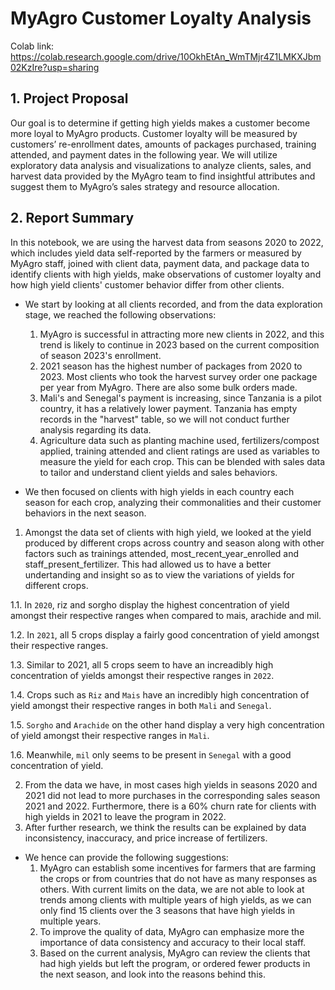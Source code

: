 # MyAgro Customer Loyalty Analysis
Colab link: https://colab.research.google.com/drive/10OkhEtAn_WmTMjr4Z1LMKXJbm02KzIre?usp=sharing
## <b> 1. Project Proposal</b>
Our goal is to determine if getting high yields makes a customer become more loyal to MyAgro products. Customer loyalty will be measured by customers’ re-enrollment dates, amounts of packages purchased, training attended, and payment dates in the following year. We will utilize exploratory data analysis and visualizations to analyze clients, sales, and harvest data provided by the MyAgro team to find insightful attributes and suggest them to MyAgro’s sales strategy and resource allocation.
## <b> 2. Report Summary</b>
In this notebook, we are using the harvest data from seasons 2020 to 2022, which includes yield data self-reported by the farmers or measured by MyAgro staff, joined with client data, payment data, and package data to identify clients with high yields, make observations of customer loyalty and how high yield clients' customer behavior differ from other clients.
  
*   We start by looking at all clients recorded, and from the data exploration stage, we reached the following observations: 
    1.   MyAgro is successful in attracting more new clients in 2022, and this trend is likely to continue in 2023 based on the current composition of season 2023's enrollment.
    2.   2021 season has the highest number of packages from 2020 to 2023.  Most clients who took the harvest survey order one package per year from MyAgro. There are also some bulk orders made. 
    3.   Mali's and Senegal's payment is increasing, since Tanzania is a pilot country, it has a relatively lower payment. Tanzania has empty records in the "harvest" table, so we will not conduct further analysis regarding its data.
    4.   Agriculture data such as planting machine used, fertilizers/compost applied, training attended and client ratings are used as variables to measure the yield for each crop. This can be blended with sales data to tailor and understand client yields and sales behaviors.

*   We then focused on clients with high yields in each country each season for each crop, analyzing their commonalities and their customer behaviors in the next season.
1. Amongst the data set of clients with high yield, we looked at the yield produced by different crops across country and season along with other factors such as trainings attended, most_recent_year_enrolled and staff_present_fertilizer. This had allowed us to have a better undertanding and insight so as to view the variations of yields for different crops. 

  1.1. In `2020`, riz and sorgho display the highest concentration of yield amongst their respective ranges when compared to mais, arachide and mil.

  1.2. In `2021`, all 5 crops display a fairly good concentration of yield amongst their respective ranges.

  1.3. Similar to 2021, all 5 crops seem to have an increadibly high concentration of yields amongst their respective ranges in `2022`.

  1.4. Crops such as `Riz` and `Mais` have an incredibly high concentration of yield amongst their respective ranges in both `Mali` and `Senegal`.

  1.5. `Sorgho` and `Arachide` on the other hand display a very high concentration of yield amongst their respective ranges in `Mali`.

  1.6. Meanwhile, `mil` only seems to be present in `Senegal` with a good concentration of yield.

2. From the data we have, in most cases high yields in seasons 2020 and 2021 did not lead to more purchases in the corresponding sales season 2021 and 2022. Furthermore, there is a 60% churn rate for clients with high yields in 2021 to leave the program in 2022.
3. After further research, we think the results can be explained by data inconsistency, inaccuracy, and price increase of fertilizers.

*   We hence can provide the following suggestions:
    1.  MyAgro can establish some incentives for farmers that are farming the crops or from countries that do not have as many responses as others. With current limits on the data, we are not able to look at trends among clients with multiple years of high yields, as we can only find 15 clients over the 3 seasons that have high yields in multiple years.
    2.  To improve the quality of data, MyAgro can emphasize more the importance of data consistency and accuracy to their local staff.
    3.  Based on the current analysis, MyAgro can review the clients that had high yields but left the program, or ordered fewer products in the next season, and look into the reasons behind this.
